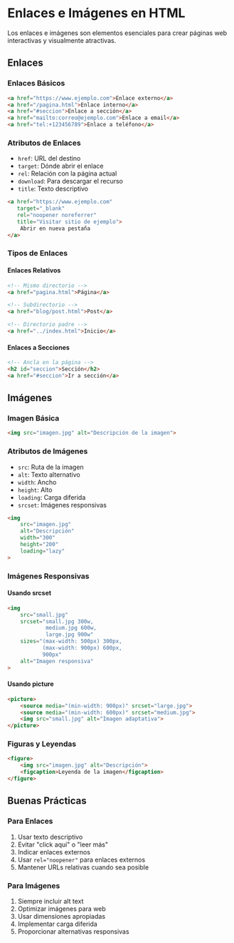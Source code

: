 # Enlaces e Imágenes en HTML

Los enlaces e imágenes son elementos esenciales para crear páginas web interactivas y visualmente atractivas.

## Enlaces

### Enlaces Básicos
```html
<a href="https://www.ejemplo.com">Enlace externo</a>
<a href="/pagina.html">Enlace interno</a>
<a href="#seccion">Enlace a sección</a>
<a href="mailto:correo@ejemplo.com">Enlace a email</a>
<a href="tel:+123456789">Enlace a teléfono</a>
```

### Atributos de Enlaces
- `href`: URL del destino
- `target`: Dónde abrir el enlace
- `rel`: Relación con la página actual
- `download`: Para descargar el recurso
- `title`: Texto descriptivo

```html
<a href="https://www.ejemplo.com" 
   target="_blank" 
   rel="noopener noreferrer"
   title="Visitar sitio de ejemplo">
    Abrir en nueva pestaña
</a>
```

### Tipos de Enlaces

#### Enlaces Relativos
```html
<!-- Mismo directorio -->
<a href="pagina.html">Página</a>

<!-- Subdirectorio -->
<a href="blog/post.html">Post</a>

<!-- Directorio padre -->
<a href="../index.html">Inicio</a>
```

#### Enlaces a Secciones
```html
<!-- Ancla en la página -->
<h2 id="seccion">Sección</h2>
<a href="#seccion">Ir a sección</a>
```

## Imágenes

### Imagen Básica
```html
<img src="imagen.jpg" alt="Descripción de la imagen">
```

### Atributos de Imágenes
- `src`: Ruta de la imagen
- `alt`: Texto alternativo
- `width`: Ancho
- `height`: Alto
- `loading`: Carga diferida
- `srcset`: Imágenes responsivas

```html
<img 
    src="imagen.jpg" 
    alt="Descripción" 
    width="300" 
    height="200"
    loading="lazy"
>
```

### Imágenes Responsivas

#### Usando srcset
```html
<img 
    src="small.jpg"
    srcset="small.jpg 300w,
            medium.jpg 600w,
            large.jpg 900w"
    sizes="(max-width: 500px) 300px,
           (max-width: 900px) 600px,
           900px"
    alt="Imagen responsiva"
>
```

#### Usando picture
```html
<picture>
    <source media="(min-width: 900px)" srcset="large.jpg">
    <source media="(min-width: 600px)" srcset="medium.jpg">
    <img src="small.jpg" alt="Imagen adaptativa">
</picture>
```

### Figuras y Leyendas
```html
<figure>
    <img src="imagen.jpg" alt="Descripción">
    <figcaption>Leyenda de la imagen</figcaption>
</figure>
```

## Buenas Prácticas

### Para Enlaces
1. Usar texto descriptivo
2. Evitar "click aquí" o "leer más"
3. Indicar enlaces externos
4. Usar `rel="noopener"` para enlaces externos
5. Mantener URLs relativas cuando sea posible

### Para Imágenes
1. Siempre incluir alt text
2. Optimizar imágenes para web
3. Usar dimensiones apropiadas
4. Implementar carga diferida
5. Proporcionar alternativas responsivas 